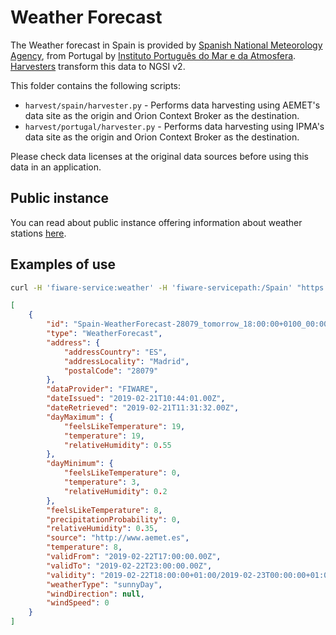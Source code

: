 # Weather Forecast

The Weather forecast in Spain is provided by 
[Spanish National Meteorology Agency](http://aemet.es), from Portugal by 
[Instituto Português do Mar e da Atmosfera](http://www.ipma.pt/pt). 
[Harvesters](./harvesters) transform this data to NGSI v2.

This folder contains the following scripts:
-    `harvest/spain/harvester.py` - Performs data harvesting using
    AEMET's data site as the origin and Orion Context Broker as the destination.
-    `harvest/portugal/harvester.py` - Performs data harvesting using
    IPMA's data site as the origin and Orion Context Broker as the destination.

Please check data licenses at the original data sources before using this data
in an application.

## Public instance

You can read about public instance offering information about weather stations [here](../../gsma.md).


## Examples of use

```bash
curl -H 'fiware-service:weather' -H 'fiware-servicepath:/Spain' "https://orion.lab.fiware.org/v2/entities?type=WeatherForecast&q=address.addressLocality:Madrid&options=keyValues&limit=1"
```

```json
[
    {
        "id": "Spain-WeatherForecast-28079_tomorrow_18:00:00+0100_00:00:00+0100",
        "type": "WeatherForecast",
        "address": {
            "addressCountry": "ES",
            "addressLocality": "Madrid",
            "postalCode": "28079"
        },
        "dataProvider": "FIWARE",
        "dateIssued": "2019-02-21T10:44:01.00Z",
        "dateRetrieved": "2019-02-21T11:31:32.00Z",
        "dayMaximum": {
            "feelsLikeTemperature": 19,
            "temperature": 19,
            "relativeHumidity": 0.55
        },
        "dayMinimum": {
            "feelsLikeTemperature": 0,
            "temperature": 3,
            "relativeHumidity": 0.2
        },
        "feelsLikeTemperature": 8,
        "precipitationProbability": 0,
        "relativeHumidity": 0.35,
        "source": "http://www.aemet.es",
        "temperature": 8,
        "validFrom": "2019-02-22T17:00:00.00Z",
        "validTo": "2019-02-22T23:00:00.00Z",
        "validity": "2019-02-22T18:00:00+01:00/2019-02-23T00:00:00+01:00",
        "weatherType": "sunnyDay",
        "windDirection": null,
        "windSpeed": 0
    }
]
```
